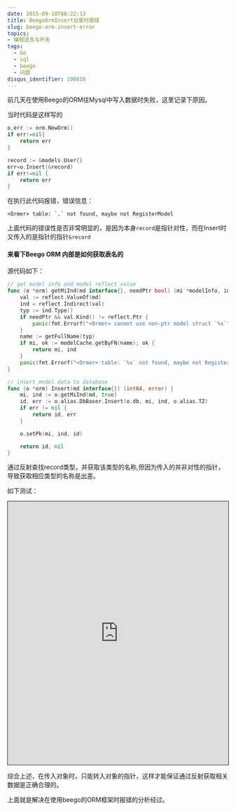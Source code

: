 ```yaml
---
date: 2015-09-18T08:22:13
title: BeegoOrmInsert记录时报错
slug: beego-orm-insert-error
topics:
- 编程语言与开发
tags: 
  - Go
  - sql
  - beego
  - 问题
disqus_identifier: 100018
---
```


前几天在使用Beego的ORM往Mysql中写入数据时失败，这里记录下原因。

<!-- more -->

当时代码是这样写的
```Go
o,err := orm.NewOrm()
if err!=nil{
    return err
}

record := &models.User{}
err=o.Insert(&record)
if err!=nil {
    return err
}
```
在执行此代码报错，错误信息：
```Shell
<Ormer> table: `.` not found, maybe not RegisterModel
```

上面代码的错误性是否非常明显的，是因为本身`record`是指针对性，而在Insert时又传入的是指针的指针`&record`

#### 来看下Beego ORM 内部是如何获取表名的

源代码如下：
```Go
// get model info and model reflect value
func (o *orm) getMiInd(md interface{}, needPtr bool) (mi *modelInfo, ind reflect.Value) {
	val := reflect.ValueOf(md)
	ind = reflect.Indirect(val)
	typ := ind.Type()
	if needPtr && val.Kind() != reflect.Ptr {
		panic(fmt.Errorf("<Ormer> cannot use non-ptr model struct `%s`", getFullName(typ)))
	}
	name := getFullName(typ)
	if mi, ok := modelCache.getByFN(name); ok {
		return mi, ind
	}
	panic(fmt.Errorf("<Ormer> table: `%s` not found, maybe not RegisterModel", name))
}

// insert model data to database
func (o *orm) Insert(md interface{}) (int64, error) {
	mi, ind := o.getMiInd(md, true)
	id, err := o.alias.DbBaser.Insert(o.db, mi, ind, o.alias.TZ)
	if err != nil {
		return id, err
	}

	o.setPk(mi, ind, id)

	return id, nil
}
```

通过反射查找record类型，并获取该类型的名称,但因为传入的并非对性的指针，导致获取相应类型的名称是出差。

如下测试：
<iframe style="border:1px solid" src="https://wide.b3log.org/playground/d2fcf822a9fd31da343f482a7969ac8b.go?embed=true" width="100%" height="600"></iframe>


综合上述，在传入对象时，只能转入对象的指针，这样才能保证通过反射获取相关数据是正确合理的。

上面就是解决在使用beego的ORM框架时报错的分析经过。
